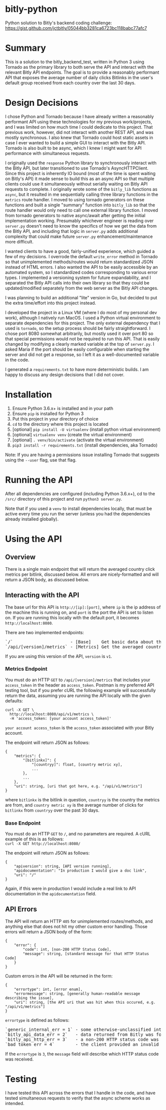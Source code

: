 # bitly-python
Python solution to Bitly's backend coding challenge:
https://gist.github.com/jctbitly/05044bb3281ca6723bc118babc77afc7

# Summary
This is a solution to the bitly_backend_test, written in Python 3 using
Tornado as the primary library to both serve the API and interact with
the relevant Bitly API endpoints. The goal is to provide a reasonably
performant API that exposes the average number of daily clicks Bitlinks
in the user's default group received from each country over the last 30 days.

# Design Decisions
I chose Python and Tornado because I have already written a reasonably
performant API using these technologies for my previous work/projects,
and I was limited on how much time I could dedicate to this project. That
previous work, however, did not interact with another REST API, and was
mostly synchronous. I also knew that Tornado could host static assets in case
I ever wanted to build a simple GUI to interact with the Bitly API. Tornado
is also built to be async, which I knew I might want for API performance with
simultaneous requests.

I originally used the `response` Python library to synchronously interact
with the Bitly API, but later transitioned to use Tornado's AsyncHTTPClient.
Since this project is inherently IO bound (most of the time is spent
waiting on Bitly's API) it made sense to build this as an async API so
that multiple clients could use it simultaneously without serially
waiting on Bitly API requests to complete. I originally wrote some of the
`bitly_lib` functions as `async`, but it resulted in me sequentially calling
three library functions in the `metrics` route handler. I moved to using
tornado generators on these functions and built a single "summary" function
into `bitly_lib` so that the route handler would only need to call one external
library function. I moved from tornado generators to native async/await after
getting the initial implementation working. Presumably whichever engineer is
reading over `server.py` doesn't need to know the specifics of how we get the
data from the Bitly API, and including that logic in `server.py` adds additional
complexity that could make future `server.py` enhancement/maintenance more
difficult.

I wanted clients to have a good, fairly-unified experience, which guided
a few of my decisions. I overrode the default `write_error` method in Tornado
so that unimplemented methods/routes would return standardized JSON instead
of HTML errors. I also wanted the API to be easily accessible by an
automated system, so I standardized codes corresponding to various error
types. I implemented a versioning system for future expandability, and
I separated the Bitly API calls into their own library so that they could
be updated/modified separately from the web server as the Bitly API changes.

I was planning to build an additional "lite" version in Go, but decided to
put the extra time/effort into this project instead.

I developed the project in a Linux VM (where I do most of my personal dev
work), although I natively run MacOS. I used a Python virtual environment
to separate dependencies for this project. The only external dependency
that I used is `tornado`, so the setup process should be fairly
straightforward. I chose port 8080 somewhat arbitrarily, but mostly
used it over port 80 so that special permissions would not be required to
run this API. That is easily changed by modifying a clearly marked variable
at the top of `server.py`. I asked Maria if the port should be easily
configurable when starting the server and did not get a response, so I left
it as a well-documented variable in the code.

I generated a `requirements.txt` to have more deterministic builds. I am happy to discuss any design decisions that I did not cover.

# Installation
1. Ensure Python 3.6.x+ is installed and in your path
1. Ensure `pip` is installed for Python 3
1. Put this project in your directory of choice
1. `cd` to the directory where this project is located
1. [optional] `pip install -U virtualenv` (install python virtual environment)
1. [optional] `virtualenv venv` (create the virtual environment)
1. [optional] `. venv/bin/activate` (activate the virtual environment)
1. `pip3 install -r requirements.txt` (install dependencies, aka Tornado)

Note: If you are having a permissions issue installing Tornado that suggests
using the `--user` flag, use that flag.

# Running the API
After all dependencies are configured (including Python 3.6.x+), cd to the
`/src/` directory of this project and run `python3 server.py`.

Note that if you used a `venv` to install dependencies locally, that must be
active every time you run the server (unless you had the dependencies already
installed globally).

# Using the API
## Overview
There is a single main endpoint that will return the averaged country click
metrics per bitlink, discussed below. All errors are nicely-formatted and will
return a JSON body, as discussed below.

## Interacting with the API
The base url for this API is `http://[ip]:[port]`, where `ip` is the ip address
of the machine this is running on, and `port` is the port the API is set to
listen on. If you are running this locally with the default port, it becomes
`http://localhost:8080`.

There are two implemented endpoints:</br>
<pre>
`/`                      - [Base]    Get basic data about the API
`/api/[version]/metrics` - [Metrics] Get the averaged country click metrics
</pre>

If you are using this version of the API, `version` is `v1`.

### Metrics Endpoint
You must do an HTTP `GET` to `/api/[version]/metrics` that includes your
`access_token` in the header as `access_token`. Postman is my preferred
API testing tool, but if you prefer cURL the following example will
successfully return the data, assuming you are running the API locally
with the given defaults:
```
curl -X GET \
  http://localhost:8080/api/v1/metrics \
  -H 'access_token: [your account access_token]'
```
`your account access_token` is the `access_token` associated with your Bitly
account.

The endpoint will return JSON as follows:
```
{
    "metrics": {
        "[bitlinkx]": {
            "[countryy]": float, [country metric xy],
            ...
        },
        ...
    },
    "uri": string, [uri that got here, e.g. "/api/v1/metrics"]
}
```
where `bitlinkx` is the bitlink in question, `countryy` is the country the metrics
are from, and `country metric xy` is the average number of clicks for `bitlinkx`
from `countryy` over the past 30 days.

### Base Endpoint
You must do an HTTP `GET` to `/`, and no parameters are required. A cURL example
of this is as follows:</br>
`curl -X GET http://localhost:8080/`

The endpoint will return JSON as follows:
```
{
    "apiversion": string, [API version running],
    "apidocumentation": "In production I would give a doc link",
    "uri": "/"
}
```
Again, if this were in production I would include a real link to API documentation
in the `apidocumentation` field.

## API Errors
The API will return an HTTP `405` for unimplemented routes/methods, and anything
else that does not hit my other custom error handling. Those errors will return
a JSON body of the form:
```
{
    "error": {
        "code": int, [non-200 HTTP Status Code],
        "message": string, [standard message for that HTTP Status Code]
    }
}
```

Custom errors in the API will be returned in the form:
```
{
    "errortype": int, [error enum],
    "errormessage": string, [generally human-readable message describing the issue],
    "uri": string, [the API uri that was hit when this occured, e.g. "/api/v1/metrics"]
}
```
`errortype` is defined as follows:
<pre>
`generic_internal_err = 1` - some otherwise-unclassified internal error occured
`bitly_api_data_err = 2`   - data returned from Bitly was formatted incorrectly
`bitly_api_http_err = 3`   - a non-200 HTTP status code was sent from the Bitly API
`bad_token_err = 4`        - the client provided an invalid access_token with their request
</pre>

If the `errortype` is `3`, the `message` field will describe which HTTP status code was received.

# Testing
I have tested this API across the errors that I handle in the code, and have
tested simultaneous requests to verify that the async scheme works as
intended.